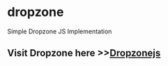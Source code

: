 # dropzone
Simple Dropzone JS Implementation

## Visit Dropzone here >>[Dropzonejs](http://www.dropzonejs.com/)
